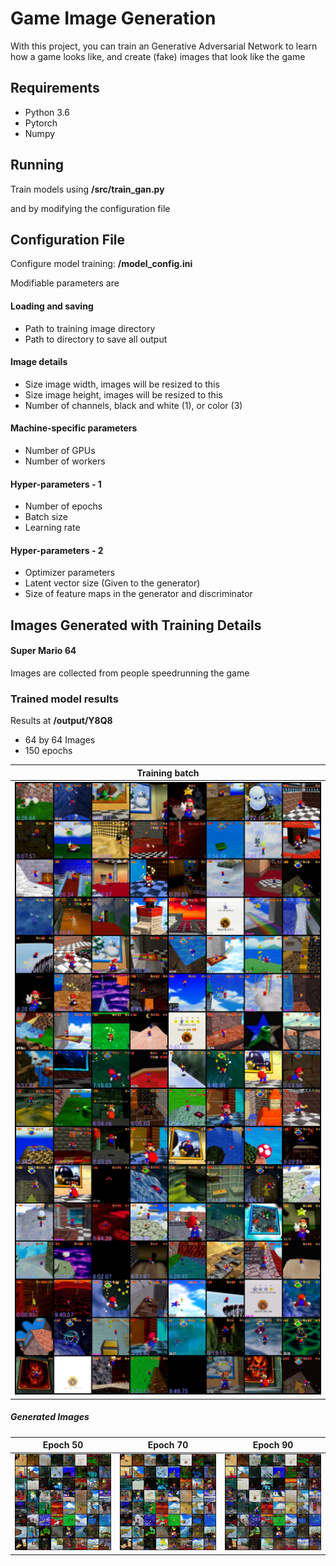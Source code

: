 # Game Image Generation

With this project, you can train an Generative Adversarial Network to learn how a game looks like, and create (fake) images that look like the game

## Requirements
- Python 3.6
- Pytorch
- Numpy

## Running

Train models using **/src/train_gan.py**

and by modifying the configuration file

## Configuration File

Configure model training: **/model_config.ini**

Modifiable parameters are

#### Loading and saving
- Path to training image directory
- Path to directory to save all output

#### Image details

- Size image width, images will be resized to this
- Size image height, images will be resized to this
- Number of channels, black and white (1), or color (3)

#### Machine-specific parameters

- Number of GPUs
- Number of workers

#### Hyper-parameters - 1

- Number of epochs
- Batch size
- Learning rate

#### Hyper-parameters - 2

- Optimizer parameters
- Latent vector size (Given to the generator)
- Size of feature maps in the generator and discriminator

## Images Generated with Training Details


#### Super Mario 64

Images are collected from people speedrunning the game

### Trained model results

Results at **/output/Y8Q8**

- 64 by 64 Images
- 150 epochs




| Training batch  |
|---|
| ![Image of a training batch](output/Y8Q8/images/training_batch.png)  |




##### Generated Images
| Epoch 50  | Epoch 70 | Epoch 90|
|---| ---| --- |
| ![Generated images at epoch 50](output/Y8Q8/images/fake_images_epoch_50.png)  | ![Generated images at epoch 70](output/Y8Q8/images/fake_images_epoch_70.png) | ![Generated images at epoch 90](output/Y8Q8/images/fake_images_epoch_90.png) |







